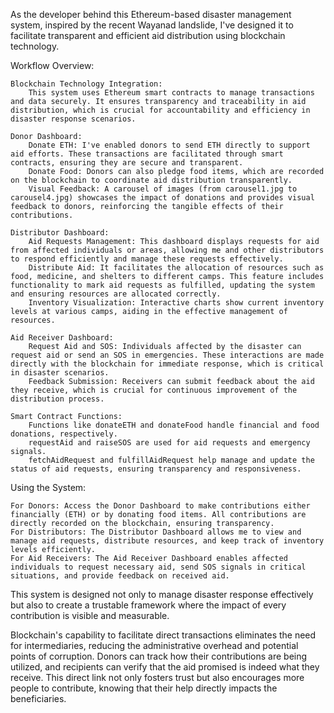 As the developer behind this Ethereum-based disaster management system, inspired by the recent Wayanad landslide, I've designed it to facilitate transparent and efficient aid distribution using blockchain technology. 

Workflow Overview:

    Blockchain Technology Integration:
        This system uses Ethereum smart contracts to manage transactions and data securely. It ensures transparency and traceability in aid distribution, which is crucial for accountability and efficiency in disaster response scenarios.

    Donor Dashboard:
        Donate ETH: I've enabled donors to send ETH directly to support aid efforts. These transactions are facilitated through smart contracts, ensuring they are secure and transparent.
        Donate Food: Donors can also pledge food items, which are recorded on the blockchain to coordinate aid distribution transparently.
        Visual Feedback: A carousel of images (from carousel1.jpg to carousel4.jpg) showcases the impact of donations and provides visual feedback to donors, reinforcing the tangible effects of their contributions.

    Distributor Dashboard:
        Aid Requests Management: This dashboard displays requests for aid from affected individuals or areas, allowing me and other distributors to respond efficiently and manage these requests effectively.
        Distribute Aid: It facilitates the allocation of resources such as food, medicine, and shelters to different camps. This feature includes functionality to mark aid requests as fulfilled, updating the system and ensuring resources are allocated correctly.
        Inventory Visualization: Interactive charts show current inventory levels at various camps, aiding in the effective management of resources.

    Aid Receiver Dashboard:
        Request Aid and SOS: Individuals affected by the disaster can request aid or send an SOS in emergencies. These interactions are made directly with the blockchain for immediate response, which is critical in disaster scenarios.
        Feedback Submission: Receivers can submit feedback about the aid they receive, which is crucial for continuous improvement of the distribution process.

    Smart Contract Functions:
        Functions like donateETH and donateFood handle financial and food donations, respectively.
        requestAid and raiseSOS are used for aid requests and emergency signals.
        fetchAidRequest and fulfillAidRequest help manage and update the status of aid requests, ensuring transparency and responsiveness.

Using the System:

    For Donors: Access the Donor Dashboard to make contributions either financially (ETH) or by donating food items. All contributions are directly recorded on the blockchain, ensuring transparency.
    For Distributors: The Distributor Dashboard allows me to view and manage aid requests, distribute resources, and keep track of inventory levels efficiently.
    For Aid Receivers: The Aid Receiver Dashboard enables affected individuals to request necessary aid, send SOS signals in critical situations, and provide feedback on received aid.

This system is designed not only to manage disaster response effectively but also to create a trustable framework where the impact of every contribution is visible and measurable.

Blockchain's capability to facilitate direct transactions eliminates the need for intermediaries, reducing the administrative overhead and potential points of corruption. Donors can track how their contributions are being utilized, and recipients can verify that the aid promised is indeed what they receive. This direct link not only fosters trust but also encourages more people to contribute, knowing that their help directly impacts the beneficiaries.

